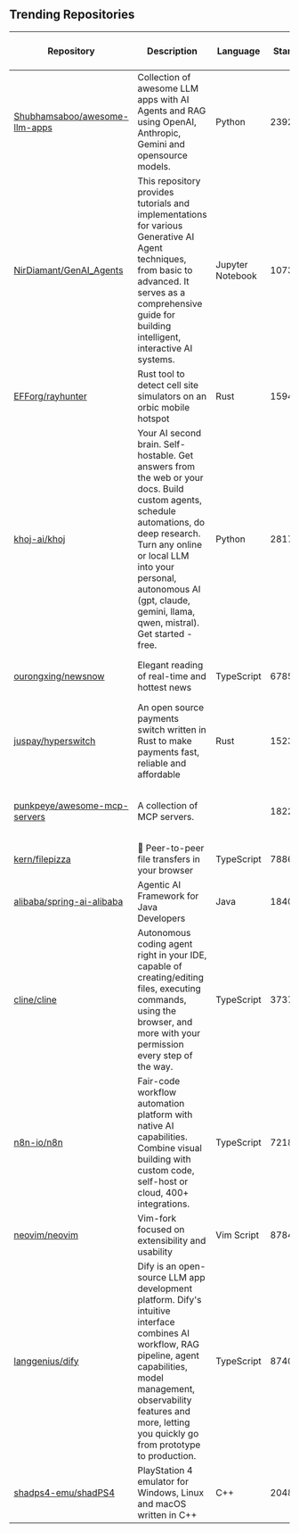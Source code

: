 ## Trending Repositories

| Repository | Description | Language | Stars | Forks | Built By | Current Period Stars |
|------------|-------------|----------|-------|-------|----------|---------------------|
| [Shubhamsaboo/awesome-llm-apps](https://github.com/Shubhamsaboo/awesome-llm-apps) | Collection of awesome LLM apps with AI Agents and RAG using OpenAI, Anthropic, Gemini and opensource models. | Python | 23922 | 2770 | [Madhuvod](https://github.com/Madhuvod), [Shubhamsaboo](https://github.com/Shubhamsaboo), [CodeWithCharan](https://github.com/CodeWithCharan), [Sakalya100](https://github.com/Sakalya100), [ksp2000](https://github.com/ksp2000) | 1340 |
| [NirDiamant/GenAI_Agents](https://github.com/NirDiamant/GenAI_Agents) | This repository provides tutorials and implementations for various Generative AI Agent techniques, from basic to advanced. It serves as a comprehensive guide for building intelligent, interactive AI systems. | Jupyter Notebook | 10736 | 1362 | [NirDiamant](https://github.com/NirDiamant), [Avtr99](https://github.com/Avtr99), [louisgthier](https://github.com/louisgthier), [FRAMEEE17](https://github.com/FRAMEEE17), [ofir-ov](https://github.com/ofir-ov) | 366 |
| [EFForg/rayhunter](https://github.com/EFForg/rayhunter) | Rust tool to detect cell site simulators on an orbic mobile hotspot | Rust | 1594 | 115 | [wgreenberg](https://github.com/wgreenberg), [cooperq](https://github.com/cooperq), [gaykitty](https://github.com/gaykitty), [oopsbagel](https://github.com/oopsbagel), [mjg59](https://github.com/mjg59) | 56 |
| [khoj-ai/khoj](https://github.com/khoj-ai/khoj) | Your AI second brain. Self-hostable. Get answers from the web or your docs. Build custom agents, schedule automations, do deep research. Turn any online or local LLM into your personal, autonomous AI (gpt, claude, gemini, llama, qwen, mistral). Get started - free. | Python | 28170 | 1559 | [debanjum](https://github.com/debanjum), [sabaimran](https://github.com/sabaimran), [hjamet](https://github.com/hjamet), [MythicalCow](https://github.com/MythicalCow), [aam-at](https://github.com/aam-at) | 392 |
| [ourongxing/newsnow](https://github.com/ourongxing/newsnow) | Elegant reading of real-time and hottest news | TypeScript | 6785 | 1520 | [ourongxing](https://github.com/ourongxing), [jianlingzhong](https://github.com/jianlingzhong), [majiajue](https://github.com/majiajue), [olabala](https://github.com/olabala), [Cygra](https://github.com/Cygra) | 881 |
| [juspay/hyperswitch](https://github.com/juspay/hyperswitch) | An open source payments switch written in Rust to make payments fast, reliable and affordable | Rust | 15231 | 1544 | [SanchithHegde](https://github.com/SanchithHegde), [Narayanbhat166](https://github.com/Narayanbhat166), [hrithikesh026](https://github.com/hrithikesh026) | 639 |
| [punkpeye/awesome-mcp-servers](https://github.com/punkpeye/awesome-mcp-servers) | A collection of MCP servers. |  | 18220 | 1195 | [punkpeye](https://github.com/punkpeye), [SecretiveShell](https://github.com/SecretiveShell), [crazyyanchao](https://github.com/crazyyanchao), [JoshuaRileyDev](https://github.com/JoshuaRileyDev), [kukapay](https://github.com/kukapay) | 1345 |
| [kern/filepizza](https://github.com/kern/filepizza) | 🍕 Peer-to-peer file transfers in your browser | TypeScript | 7886 | 488 | [kern](https://github.com/kern), [tradziej](https://github.com/tradziej), [lil5](https://github.com/lil5), [pR0Ps](https://github.com/pR0Ps) | 186 |
| [alibaba/spring-ai-alibaba](https://github.com/alibaba/spring-ai-alibaba) | Agentic AI Framework for Java Developers | Java | 1840 | 363 | [chickenlj](https://github.com/chickenlj), [yuluo-yx](https://github.com/yuluo-yx), [brianxiadong](https://github.com/brianxiadong), [PolarishT](https://github.com/PolarishT), [jianyi-gronk](https://github.com/jianyi-gronk) | 132 |
| [cline/cline](https://github.com/cline/cline) | Autonomous coding agent right in your IDE, capable of creating/editing files, executing commands, using the browser, and more with your permission every step of the way. | TypeScript | 37372 | 3878 | [saoudrizwan](https://github.com/saoudrizwan), [celestial-vault](https://github.com/celestial-vault), [ocasta181](https://github.com/ocasta181), [pashpashpash](https://github.com/pashpashpash), [brownrw8](https://github.com/brownrw8) | 244 |
| [n8n-io/n8n](https://github.com/n8n-io/n8n) | Fair-code workflow automation platform with native AI capabilities. Combine visual building with custom code, self-host or cloud, 400+ integrations. | TypeScript | 72185 | 18916 | [janober](https://github.com/janober), [netroy](https://github.com/netroy), [ivov](https://github.com/ivov), [RicardoE105](https://github.com/RicardoE105), [michael-radency](https://github.com/michael-radency) | 538 |
| [neovim/neovim](https://github.com/neovim/neovim) | Vim-fork focused on extensibility and usability | Vim Script | 87840 | 5960 | [zeertzjq](https://github.com/zeertzjq), [justinmk](https://github.com/justinmk), [janlazo](https://github.com/janlazo), [bfredl](https://github.com/bfredl), [ZyX-I](https://github.com/ZyX-I) | 68 |
| [langgenius/dify](https://github.com/langgenius/dify) | Dify is an open-source LLM app development platform. Dify's intuitive interface combines AI workflow, RAG pipeline, agent capabilities, model management, observability features and more, letting you quickly go from prototype to production. | TypeScript | 87409 | 12940 | [takatost](https://github.com/takatost), [crazywoola](https://github.com/crazywoola), [laipz8200](https://github.com/laipz8200), [iamjoel](https://github.com/iamjoel), [JohnJyong](https://github.com/JohnJyong) | 683 |
| [shadps4-emu/shadPS4](https://github.com/shadps4-emu/shadPS4) | PlayStation 4 emulator for Windows, Linux and macOS written in C++ | C++ | 20486 | 1239 | [georgemoralis](https://github.com/georgemoralis), [squidbus](https://github.com/squidbus), [psucien](https://github.com/psucien), [raphaelthegreat](https://github.com/raphaelthegreat), [DanielSvoboda](https://github.com/DanielSvoboda) | 354 |
